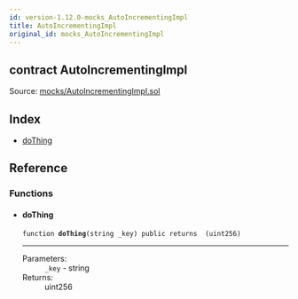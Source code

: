 ```yaml
---
id: version-1.12.0-mocks_AutoIncrementingImpl
title: AutoIncrementingImpl
original_id: mocks_AutoIncrementingImpl
---
```


<div class="contract-doc"><div class="contract"><h2 class="contract-header"><span class="contract-kind">contract</span> AutoIncrementingImpl</h2><div class="source">Source: <a href="https://github.com/OpenZeppelin/zeppelin-solidity/blob/v1.12.0/contracts/mocks/AutoIncrementingImpl.sol" target="_blank">mocks/AutoIncrementingImpl.sol</a></div></div><div class="index"><h2>Index</h2><ul><li><a href="mocks_AutoIncrementingImpl.html#doThing">doThing</a></li></ul></div><div class="reference"><h2>Reference</h2><div class="functions"><h3>Functions</h3><ul><li><div class="item function"><span id="doThing" class="anchor-marker"></span><h4 class="name">doThing</h4><div class="body"><code class="signature">function <strong>doThing</strong><span>(string _key) </span><span>public </span><span>returns  (uint256) </span></code><hr/><dl><dt><span class="label-parameters">Parameters:</span></dt><dd><div><code>_key</code> - string</div></dd><dt><span class="label-return">Returns:</span></dt><dd>uint256</dd></dl></div></div></li></ul></div></div></div>

